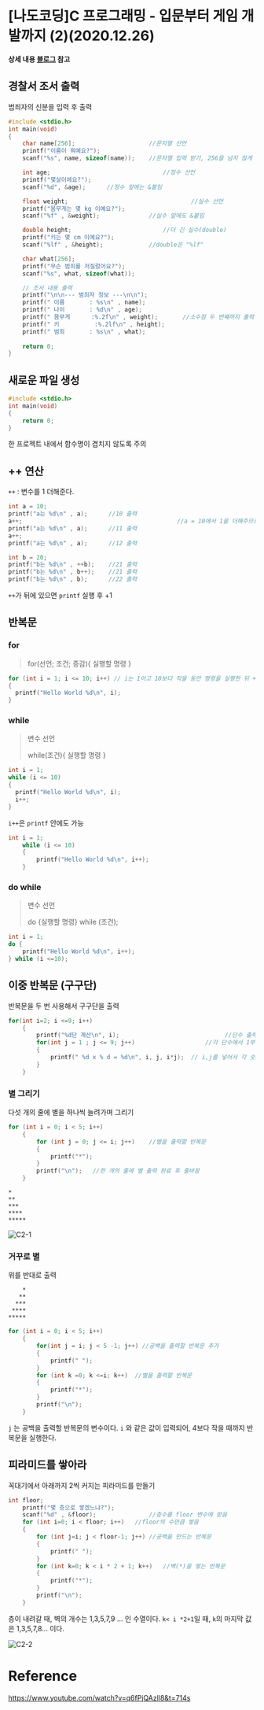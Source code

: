 # [나도코딩]C 프로그래밍 - 입문부터 게임 개발까지 (2)(2020.12.26)



**상세 내용 [블로그](https://greedysiru.tistory.com/63) 참고**



## 경찰서 조서 출력

범죄자의 신분을 입력 후 출력

```C
#include <stdio.h>
int main(void)
{
    char name[256];						//문자열 선언
    printf("이름이 뭐예요?");
    scanf("%s", name, sizeof(name));	//문자열 입력 받기, 256을 넘지 않게 함

    int age;								//정수 선언
    printf("몇살이에요?");
    scanf("%d", &age);		//정수 앞에는 &붙임

    float weight;									//실수 선언
    printf("몸무게는 몇 kg 이예요?");
    scanf("%f" , &weight);				//실수 앞에도 &붙임

    double height;							//더 긴 실수(double)
    printf("키는 몇 cm 이예요?");
    scanf("%lf" , &height);				//double은 "%lf"

    char what[256];
    printf("무슨 범죄를 저질렀어요?");
    scanf("%s", what, sizeof(what));

    // 조서 내용 출력
    printf("\n\n--- 범죄자 정보 ---\n\n");
    printf(" 이름       : %s\n" , name);
    printf(" 나이       : %d\n" , age);
    printf(" 몸무게      :%.2f\n" , weight);		//소수점 두 번째까지 출력
    printf(" 키          :%.2lf\n" , height);
    printf(" 범죄       : %s\n" , what);
  
  	return 0;
}
```



## 새로운 파일 생성

```C
#include <stdio.h>
int main(void)
{
    return 0;
}
```

한 프로젝트 내에서 함수명이 겹치지 않도록 주의



## ++ 연산

`++` : 변수를 1 더해준다.

```C
int a = 10;
printf("a는 %d\n" , a);		//10 출력
a++;											//a = 10에서 1을 더해주므로 a = 11
printf("a는 %d\n" , a);		//11 출력
a++;
printf("a는 %d\n" , a);		//12 출력
```



```C
int b = 20;
printf("b는 %d\n" , ++b);	//21 출력
printf("b는 %d\n" , b++);	//21 출력
printf("b는 %d\n" , b);		//22 출력
```

 `++`가 뒤에 있으면 `printf` 실행 후 +1



## 반복문

### for

> for(선언; 조건; 증감){ 실행할 명령 }

```C
for (int i = 1; i <= 10; i++) // i는 1이고 10보다 작을 동안 명령을 실행한 뒤 +1을 한다.
{
  printf("Hello World %d\n", i);
}
```



### while

> 변수 선언
>
> while(조건){ 실행할 명령 }

```C
int i = 1;
while (i <= 10)
{
  printf("Hello World %d\n", i);
  i++;
}
```

 `i++`은  `printf` 안에도 가능

```C
int i = 1;
    while (i <= 10)
    {
        printf("Hello World %d\n", i++);
    }
```



### do while

> 변수 선언
>
> do {실행할 명령} while (조건);

```C
int i = 1;
do {
	printf("Hello World %d\n", i++);
} while (i <=10);
```



## 이중 반복문 (구구단)

반복문을 두 번 사용해서 구구단을 출력

```C
for(int i=2; i <=9; i++)												//i가 2부터 9까지 1씩 올라가며 전체 반복(단수)
    {
        printf("%d단 계산\n", i);								//단수 출력
        for(int j = 1 ; j <= 9; j++)					//각 단수에서 1부터 9까지 1씩 올라가며 곱함
        {
            printf(" %d x % d = %d\n", i, j, i*j);	// i,j를 넣어서 각 숫자 및 연산 결과 출력
        }
    }
```



### 별 그리기

다섯 개의 줄에 별을 하나씩 늘려가며 그리기

```C
for (int i = 0; i < 5; i++)
    {
        for (int j = 0; j <= i; j++)	//별을 출력할 반복문
        {
            printf("*");
        }
        printf("\n");	//한 개의 줄에 별 출력 완료 후 줄바꿈
    }
```

```
*
**
***
****
*****
```

![C2-1](images/C2-1.png)



### 거꾸로 별

위를 반대로 출력

```
    *
   **
  ***
 ****
*****
```

```C
for (int i = 0; i < 5; i++)
    {
        for(int j = i; j < 5 -1; j++) //공백을 출력할 반복문 추가
        {
            printf(" ");
        }
        for (int k =0; k <=i; k++)	//별을 출력할 반복문
        {
            printf("*");
        }
        printf("\n");
    }
```

`j` 는 공백을 출력할 반복문의 변수이다. `i` 와 같은 값이 입력되어, 4보다 작을 때까지 반복문을 실행한다.



## 피라미드를 쌓아라

꼭대기에서 아래까지 2씩 커지는 피라미드를 만들기

```C
int floor;
    printf("몇 층으로 쌓겠느냐?");
    scanf("%d" , &floor);				//층수를 floor 변수에 받음
    for (int i=0; i < floor; i++)	//floor의 수만큼 쌓음
    {
        for (int j=i; j < floor-1; j++)	//공백을 만드는 반복문
        {
            printf(" ");
        }
        for (int k=0; k < i * 2 + 1; k++)	//벽(*)을 쌓는 반복문
        {
            printf("*");
        }
        printf("\n");
    }
```

 층이 내려갈 때, 벽의 개수는 1,3,5,7,9 ... 인 수열이다.  `k< i *2+1`일 때, `k`의 마지막 값은 1,3,5,7,8... 이다.

![C2-2](images/C2-2.png)



# Reference

https://www.youtube.com/watch?v=q6fPjQAzll8&t=714s